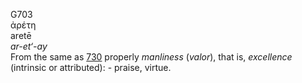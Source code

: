<body>
  <p>G703<br>  ἀρέτη  <br> aretē  <br><i>ar-et‘-ay </i><br>From the same as <a href="g0730.htm">730</a>  properly <i>manliness</i> (<i>valor</i>), that is, <i>excellence</i> (intrinsic or attributed): - praise, virtue.<br></p>
 </body>